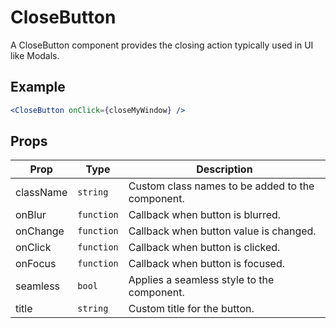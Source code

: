 # CloseButton

A CloseButton component provides the closing action typically used in UI like Modals.


## Example

```jsx
<CloseButton onClick={closeMyWindow} />
```


## Props

| Prop | Type | Description |
| --- | --- | --- |
| className | `string` | Custom class names to be added to the component. |
| onBlur | `function` | Callback when button is blurred. |
| onChange | `function` | Callback when button value is changed. |
| onClick | `function` | Callback when button is clicked. |
| onFocus | `function` | Callback when button is focused. |
| seamless | `bool` | Applies a seamless style to the component. |
| title | `string` | Custom title for the button. |
